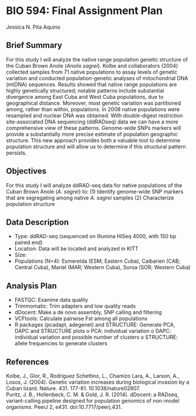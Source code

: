 # BIO 594: Final Assignment Plan
Jessica N. Pita Aquino

## Brief Summary
For this study I will analyze the native range population genetic structure of the Cuban Brown Anole (<i>Anolis sagrei</i>). Kolbe and collaborators (2004) collected samples from 71 native populations to assay levels of genetic variation and conducted population-genetic analyses of mitochondrial DNA (mtDNA) sequences. Results showed that native range populations are highly genetically structured; notable patterns include substantial divergence among East Cuba and West Cuba populations, due to geographical distance. Moreover, most genetic variation was partitioned among, rather than within, populations. 
In 2008 native populations were resampled and nuclear DNA was obtained. With double-digest restriction site-associated DNA sequencing (ddRADseq) data we can have a more comprehensive view of these patterns. Genome-wide SNPs markers will provide a substantially more precise estimate of population geographic structure. This new approach provides both a valuable tool to determine population structure and will allow us to determine if this structural pattern persists. 

## Objectives 
For this study I will analyze ddRAD-seq data for native populations of the Cuban Brown Anole (<i>A. sagrei</i>) to:
(1)	Identify genome-wide SNP markers that are segregating among native <i>A. sagrei</i> samples
(2)	Characterize population structure

## Data Description
- Type: ddRAD-seq (sequenced on Illumina HiSeq 4000, with 150 bp paired end)
- Location: Data will be located and analyzed in KITT
- Size: 
- Populations (N=4): Esmerelda (ESM; Eastern Cuba), Caibarien (CAB; Central Cuba), Mariel (MAR; Western Cuba), Soroa (SOR; Western Cuba)

## Analysis Plan
-	FASTQC: Examine data quality
-	Trimmomatic: Trim adapters and low quality reads
-	dDocent: Make a de novo assembly, SNP calling and filtering 
-	VCFtools: Calculate pairwise Fst among all populations
-	R packages (pcadapt, adegenet) and STRUCTURE: Generate PCA, DAPC and STRUCTURE plots
  o	PCA: individual variation
  o	DAPC: individual variation and possible number of clusters
  o	STRUCTURE: allele frequencies to generate clusters

## References
Kolbe, J., Glor, R., Rodríguez Schettino, L., Chamizo Lara, A., Larson, A., Losos, J. (2004). Genetic variation increases during biological invasion by a Cuban lizard. Nature. 431. 177-81. 10.1038/nature02807.
<br>
Puritz, J. B., Hollenbeck, C. M. & Gold, J. R. (2014). dDocent: a RADseq, variant-calling pipeline designed for population genomics of non-model organisms. PeerJ 2, e431. doi:10.7717/peerj.431.
